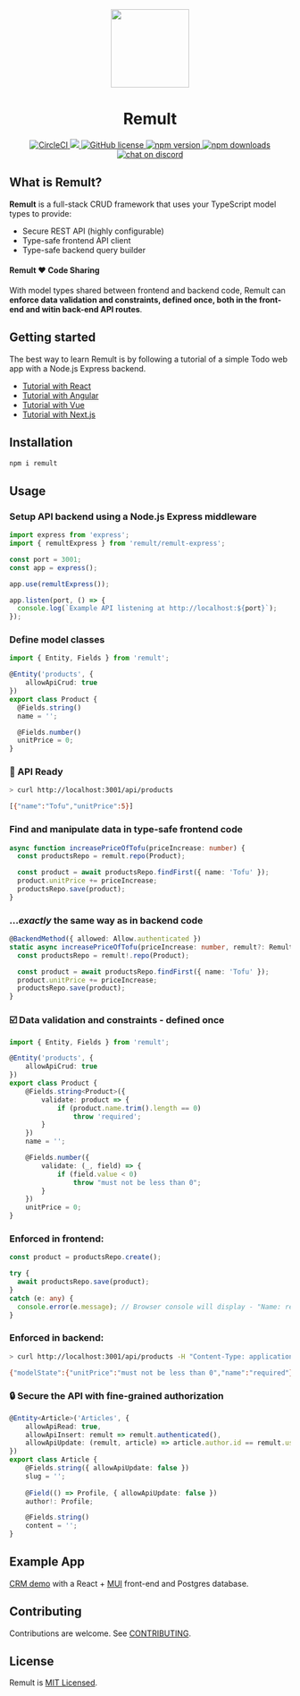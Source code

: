 <div align="center">
  <a href="http://remult.dev/">
    <img src="https://github.com/remult/remult/raw/master/docs/.vuepress/public/logo.png" width="140" height="140">
  </a>
  <h1>Remult</h1>
	<a href="https://circleci.com/gh/remult/remult/tree/master">
		<img alt="CircleCI" src="https://circleci.com/gh/remult/remult/tree/master.svg?style=shield">
	</a>
	<a href="https://codecov.io/gh/remult/remult">
        	<img src="https://codecov.io/gh/remult/remult/branch/master/graph/badge.svg?token=LYWQRUN3D1"/>
      	</a>
    	<a href="https://raw.githubusercontent.com/remult/remult/master/LICENSE">
		<img alt="GitHub license" src="https://img.shields.io/badge/license-MIT-blue.svg">
	</a>
	<a href="https://www.npmjs.com/package/remult">
		<img alt="npm version" src="https://badge.fury.io/js/remult.svg">
	</a>
	<a href="https://www.npmjs.com/package/remult">
		<img alt="npm downloads" src="https://img.shields.io/npm/dm/remult">
	</a>
	<a href="https://discord.gg/GXHk7ZfuG5">
		<img alt="chat on discord" src="https://img.shields.io/badge/chat-on%20discord-blueviolet"/>
	</a>
</div>

## What is Remult?

**Remult** is a full-stack CRUD framework that uses your TypeScript model types to provide:

* Secure REST API (highly configurable)
* Type-safe frontend API client
* Type-safe backend query builder

#### Remult :heart: Code Sharing

With model types shared between frontend and backend code, Remult can **enforce data validation and constraints, defined once, both in the front-end and witin back-end API routes**.

## Getting started
The best way to learn Remult is by following a tutorial of a simple Todo web app with a Node.js Express backend. 

* [Tutorial with React](https://remult.dev/tutorials/react/) 
* [Tutorial with Angular](https://remult.dev/tutorials/angular/)
* [Tutorial with Vue](https://remult.dev/tutorials/vue/)
* [Tutorial with Next.js](https://remult.dev/tutorials/react-next/)

## Installation
```sh
npm i remult
```

## Usage

### Setup API backend using a Node.js Express middleware
```ts
import express from 'express';
import { remultExpress } from 'remult/remult-express';

const port = 3001;
const app = express();

app.use(remultExpress());

app.listen(port, () => {
  console.log(`Example API listening at http://localhost:${port}`);
});
```

### Define model classes
```ts
import { Entity, Fields } from 'remult';

@Entity('products', {
    allowApiCrud: true
})
export class Product {
  @Fields.string()
  name = '';

  @Fields.number()
  unitPrice = 0;
}
```

### :rocket: API Ready
```sh
> curl http://localhost:3001/api/products

[{"name":"Tofu","unitPrice":5}]
```

### Find and manipulate data in type-safe frontend code
```ts
async function increasePriceOfTofu(priceIncrease: number) {
  const productsRepo = remult.repo(Product);

  const product = await productsRepo.findFirst({ name: 'Tofu' });
  product.unitPrice += priceIncrease;
  productsRepo.save(product);
}
```

### ...*exactly* the same way as in backend code
```ts
@BackendMethod({ allowed: Allow.authenticated })
static async increasePriceOfTofu(priceIncrease: number, remult?: Remult) {
  const productsRepo = remult!.repo(Product);

  const product = await productsRepo.findFirst({ name: 'Tofu' });
  product.unitPrice += priceIncrease;
  productsRepo.save(product);
}
```

### :ballot_box_with_check: Data validation and constraints - defined once

```ts
import { Entity, Fields } from 'remult';

@Entity('products', {
    allowApiCrud: true
})
export class Product {
    @Fields.string<Product>({
        validate: product => {
            if (product.name.trim().length == 0)
                throw 'required';
        }
    })
    name = '';

    @Fields.number({
        validate: (_, field) => {
            if (field.value < 0)
                throw "must not be less than 0";
        }
    })
    unitPrice = 0;
}
```

### Enforced in frontend:
```ts
const product = productsRepo.create();

try {
  await productsRepo.save(product);
}
catch (e: any) {
  console.error(e.message); // Browser console will display - "Name: required"
}
```

### Enforced in backend:
```sh
> curl http://localhost:3001/api/products -H "Content-Type: application/json" -d "{""unitPrice"":-1}"

{"modelState":{"unitPrice":"must not be less than 0","name":"required"},"message":"Name: required"}
```

### :lock: Secure the API with fine-grained authorization
```ts
@Entity<Article>('Articles', {
    allowApiRead: true,
    allowApiInsert: remult => remult.authenticated(),
    allowApiUpdate: (remult, article) => article.author.id == remult.user.id
})
export class Article {
    @Fields.string({ allowApiUpdate: false })
    slug = '';
    
    @Field(() => Profile, { allowApiUpdate: false })
    author!: Profile;

    @Fields.string()
    content = '';
}
```

## Example App

[CRM demo](https://github.com/remult/crm-demo) with a React + [MUI](https://mui.com) front-end and Postgres database.

## Contributing
Contributions are welcome. See [CONTRIBUTING](CONTRIBUTING.md).

## License
Remult is [MIT Licensed](LICENSE).
